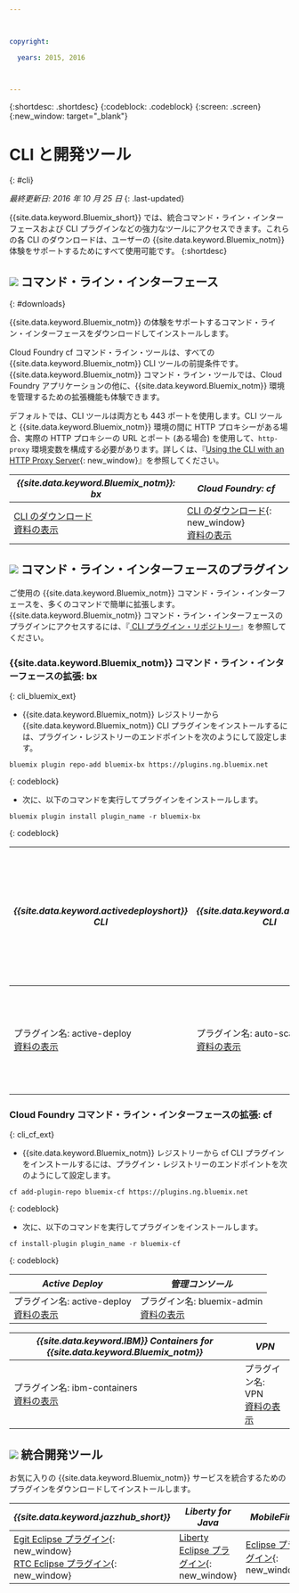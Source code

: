 ```yaml
---

 

copyright:

  years: 2015, 2016

 

---
```


{:shortdesc: .shortdesc}
{:codeblock: .codeblock}
{:screen: .screen}
{:new_window: target="_blank"}

# CLI と開発ツール
{: #cli}

*最終更新日: 2016 年 10 月 25 日*
{: .last-updated}

{{site.data.keyword.Bluemix_short}} では、統合コマンド・ライン・インターフェースおよび CLI プラグインなどの強力なツールにアクセスできます。これらの各 CLI のダウンロードは、ユーザーの {{site.data.keyword.Bluemix_notm}} 体験をサポートするためにすべて使用可能です。
{:shortdesc}

## ![](./images/CLI.svg) コマンド・ライン・インターフェース
{: #downloads}

{{site.data.keyword.Bluemix_notm}} の体験をサポートするコマンド・ライン・インターフェースをダウンロードしてインストールします。 

Cloud Foundry cf コマンド・ライン・ツールは、すべての {{site.data.keyword.Bluemix_notm}} CLI ツールの前提条件です。{{site.data.keyword.Bluemix_notm}} コマンド・ライン・ツールでは、Cloud Foundry アプリケーションの他に、{{site.data.keyword.Bluemix_notm}} 環境を管理するための拡張機能も体験できます。

デフォルトでは、CLI ツールは両方とも 443 ポートを使用します。CLI ツールと {{site.data.keyword.Bluemix_notm}} 環境の間に HTTP プロキシーがある場合、実際の HTTP プロキシーの URL とポート (ある場合) を使用して、`http-proxy` 環境変数を構成する必要があります。詳しくは、『[Using the CLI with an HTTP Proxy Server](http://docs.cloudfoundry.org/cf-cli/http-proxy.html){: new_window}』を参照してください。


| *{{site.data.keyword.Bluemix_notm}}: bx* | *Cloud Foundry: cf* |
|---------------------|---------------|
| [CLI のダウンロード](http://clis.ng.bluemix.net/)  <br> [資料の表示](./reference/bluemix_cli/index.html)|  [CLI のダウンロード](https://github.com/cloudfoundry/cli/releases){: new_window}  <br> [資料の表示](./reference/cfcommands/index.html) |


## ![](./images/CLI_Plugin.svg) コマンド・ライン・インターフェースのプラグイン

ご使用の {{site.data.keyword.Bluemix_notm}} コマンド・ライン・インターフェースを、多くのコマンドで簡単に拡張します。{{site.data.keyword.Bluemix_notm}} コマンド・ライン・インターフェースのプラグインにアクセスするには、『[ CLI プラグイン・リポジトリー](https://plugins.ng.bluemix.net/)』を参照してください。

### {{site.data.keyword.Bluemix_notm}} コマンド・ライン・インターフェースの拡張: bx
{: cli_bluemix_ext}

* {{site.data.keyword.Bluemix_notm}} レジストリーから {{site.data.keyword.Bluemix_notm}} CLI プラグインをインストールするには、プラグイン・レジストリーのエンドポイントを次のようにして設定します。

```
bluemix plugin repo-add bluemix-bx https://plugins.ng.bluemix.net
```
{: codeblock}

* 次に、以下のコマンドを実行してプラグインをインストールします。

```
bluemix plugin install plugin_name -r bluemix-bx
```
{: codeblock}


| *{{site.data.keyword.activedeployshort}} CLI* | *{{site.data.keyword.autoscaling}} CLI* | *ネットワーク・セキュリティー・グループ* |
|-----|-----|-----|
| プラグイン名: active-deploy<br> [資料の表示](../services/ActiveDeploy/cli.html#cli) | プラグイン名: auto-scaling <br> [資料の表示](./plugins/auto-scaling/index.html) |  プラグイン名: nsg <br> [資料の表示](./plugins/networksecuritygroups/index.html)  |


### Cloud Foundry コマンド・ライン・インターフェースの拡張: cf
{: cli_cf_ext}

* {{site.data.keyword.Bluemix_notm}} レジストリーから cf CLI プラグインをインストールするには、プラグイン・レジストリーのエンドポイントを次のようにして設定します。

```
cf add-plugin-repo bluemix-cf https://plugins.ng.bluemix.net
```
{: codeblock}

* 次に、以下のコマンドを実行してプラグインをインストールします。

```
cf install-plugin plugin_name -r bluemix-cf
```
{: codeblock}


| *Active Deploy* | *管理コンソール* | 
|-----------------|-----------------|
| プラグイン名: active-deploy<br>  [資料の表示](../services/ActiveDeploy/cli.html#cli) |  プラグイン名: bluemix-admin<br> [資料の表示](../cli/plugins/bluemix_admin/index.html) | 

| *{{site.data.keyword.IBM}} Containers for {{site.data.keyword.Bluemix_notm}}* | *VPN* |
|-----------------|-----------------|
| プラグイン名: ibm-containers<br> [資料の表示](https://www.{DomainName}/docs/containers/container_cli_cfic.html#container_cli_cfic) | プラグイン名: VPN <br> [資料の表示](./plugins/vpn/index.html) |


## ![](./images/Integrated_Dev_Tools.svg) 統合開発ツール

お気に入りの {{site.data.keyword.Bluemix_notm}} サービスを統合するためのプラグインをダウンロードしてインストールします。

| *{{site.data.keyword.jazzhub_short}}* | *Liberty for Java* | *MobileFirst* | *{{site.data.keyword.rules_short}}* |
|-------------|----------|----------|----------|
| [Egit Eclipse プラグイン](https://hub.jazz.net/docs/reference/gitclient/#eclipse_using_egit){: new_window} <br> [RTC Eclipse プラグイン](https://hub.jazz.net/docs/reference/gitclient/#eclipse_using_rtc){: new_window} | [Liberty Eclipse プラグイン](https://developer.ibm.com/wasdev/downloads/liberty-profile-using-eclipse/){: new_window} | [Eclipse プラグイン](https://marketplace.eclipse.org/content/ibm-mobilefirst-platform-studio){: new_window} | [Rules Designer Eclipse プラグイン](../services/rules/index.html#rulov002) |
